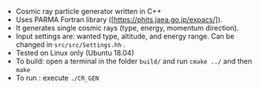 * Cosmic ray particle generator written in C++
* Uses PARMA Fortran library ([https://phits.jaea.go.jp/expacs/]).
* It generates single cosmic rays (type, energy, momentum direction).
* Input settings are: wanted type, altitude, and energy range. Can be changed in `src/src/Settings.hh` .
* Tested on Linux only (Ubuntu 18.04)
* To build: open a terminal in the folder `build/` and run  `cmake ../` and then `make`
* To run : execute `./CR_GEN` 

